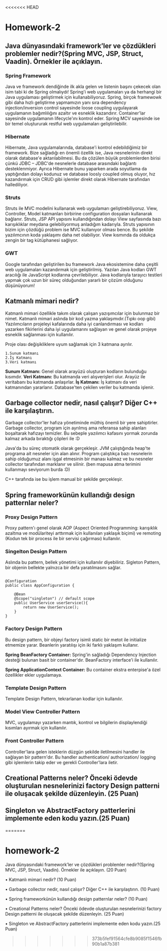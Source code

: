 <<<<<<< HEAD
# Homework-2

## Java dünyasındaki framework’ler ve çözdükleri problemler nedir?(Spring MVC, JSP, Struct, Vaadin). Örnekler ile açıklayın.

### Spring Framework

Java ve framework dendiğinde ilk akla gelen ve listenin başını çekecek olan isim tabi ki de Spring olmalıydı! Spring'i web uygulamaları ya da herhangi bir Java uygulaması geliştirmek için kullanabiliyoruz. Spring, birçok framewowk gibi daha hızlı geliştirme yapmamızın yanı sıra dependency injection/inversion control sayesinde loose coupling uygulayarak uygulamanın bağımlılığını azaltır ve esneklik kazandırır. Container'lar sayesinde uygulamanın lifecycle'ını kontrol eder. Spring MCV sayesinde ise bir temel oluştururak restful web uygulamaları geliştirilebilir.

### Hibernate

Hibernate, Java uygulamalarında, database'i kontrol edebildiğimiz bir framework. Bize sağladığı en önemli özellik ise, Java nesnelerinin direkt olarak database'e aktarılabilmesi. Bu da çözülen büyük problemlerden birisi çünkü JDBC – JDBC'de nesnelerle database arasındaki bağlantı desteklenmiyor. Ayrıca Hibernate bunu yaparken arada soyutlama da yaptığından dolayı kodunuz ve database loosly coupled olmuş oluyor, hız kazandırmak için CRUD gibi işlemler direkt olarak Hibernate tarafından hallediliyor.

### Struts

Struts ile MVC modelini kullanarak web uygulamarı geliştirebiliyoruz. View, Controller, Model katmanları birbirine configuration dosyaları kullanarak bağlanır. Struts, JSP API yapısını kullandığından dolayı View sayfasında bazı karışıklıklar meydana gelebiliyormuş anladığım kadarıyla. Struts yapısının bizim için çözdüğü problem ise MVC kullanıyor olması bence. Bu şekilde yazılımcının koda yaklaşımı daha net olabiliyor. View kısmında da oldukça zengin bir tag kütüphanesi sağlıyor.

### GWT

Google tarafından geliştirilen bu framework Java ekosistemine daha çeşitli web uygulamaları kazandırmak için geliştirilmiş. Yazılan Java kodları GWT aracılığı ile JavaScript kodlarına çevrilebiliyor. Java kodlarıyla tarayıcı testleri yapmak çok uzun bir süreç olduğundan yararlı bir çözüm olduğunu düşünüyorum!


## Katmanlı mimari nedir?

Katmanlı mimari özellikle takım olarak çalışan yazışımcılar için bulunmaz bir nimet. Katmanlı mimari aslında bir kod yazma yaklaşımıdır.(Tıpkı oop gibi) Yazılımcıların projeleyi kafalarında daha iyi canlandırması ve kodları yazarken fikirlerini daha iyi uygulamarını sağlayan ve genel olarak projeye esneklik sağlanması için kullanılır.

Proje olası değişikliklere uyum sağlamak için 3 katmana ayrılır.

    1.Sunum katmanı
    2.İş Katmanı
    3.Veri katmanı

**Sunum Katmanı:** Genel olarak arayüzü oluşturan kodların bulunduğu kısımdır.
**Veri Katmanı:** Bu katmanda veri alışverişleri olur. Arayüz ile veritabanı bu katmanda anlaşırlar.
**İş Katmanı:** İş katmanı da veri katmanından yararlanır. Database'ten çekilen veriler bu katmanda işlenir.


## Garbage collector nedir, nasıl çalışır? Diğer C++ ile karşılaştırın.

Garbage collector'ler hafıza yönetiminde müthiş önemli bir yere sahiptirler. Garbage collector, program için ayrılmış ama referansa sahip alanları boşaltarak hafızayı temizler. Bu sebeple yazılımcı kafasını yormak zorunda kalmaz arkada bıraktığı çöpleri ile :D

Java'da bu süreç otomatik olarak gerçekleşir. JVM çalıştığında heap'te programa ait nesneler için alan alınır. Program çalıştıkça bazı nesnelerin sahip olduğumuz alanı işgal etmesinin bir manası kalmaz ve bu nesneler collector tarafından marklanır ve silinir. (ben mapusa atma terimini kullanmayı seviyorum burda :D)

C++ tarafında ise bu işlem manual bir şekilde gerçekleşir.

## Spring frameworkünün kullandığı design patternlar neler?

### Proxy Design Pattern

Proxy pattern'ı genel olarak AOP (Aspect Oriented Programming: karışıklık azaltma ve modülariteyi arttırmak için kullanılan yaklaşık biçimi) ve remoting (Kodun tek bir process ile bir servisi çağırması) kullanılır.

### Singelton Design Pattern

Aslında bu pattern, bellek yönetimi için kullanılır diyebiliriz. Sigleton Pattern, bir objenin bellekte yalnızca bir defa yaratılmasını sağlar. 

```

@Configuration
public class AppConfiguration {

    @Bean
    @Scope("singleton") // default scope 
    public UserService userService(){
        return new UserService();
    }
}

```

### Factory Design Pattern

Bu design pattern, bir objeyi factory isimli static bir metot ile initialize etmemize yarar. Beanlerin yaratılışı için iki farklı yaklaşım kullanır.

**Spring BeanFactory Container:** Spring'in sağladığı Dependency Injection desteği bulunan basit bir container'dır. BeanFactory interface'i ile kullanılır.

**Spring ApplicationContext Container:** Bu container ekstra enterpise'a özel özellikler ekler uygulamaya.

### Template Design Pattern

Template Design Pattern, tekrarlanan kodlar için kullanılır.

### Model View Controller Pattern

MVC, uygulamayı yazarken mantık, kontrol ve bilgilerin displaylendiği kısımları ayırmak için kullanılır.

### Front Controller Pattern

Controller'lara gelen isteklerin düzgün şekilde iletilmesini handler ile sağlayan bir pattern'dır. Bu handler authentication/ authorization/ logging gibi işlemlerin takip eder ve gerekli Controller'lara iletir.




## Creational Patterns neler? Önceki ödevde oluşturulan nesnelerinizi factory Design patterni ile oluşacak şekilde düzenleyin. (25 Puan)

## Singleton ve AbstractFactory patterlerini implemente eden kodu yazın.(25 Puan)
=======
# homework-2

Java dünyasındaki framework’ler ve çözdükleri problemler nedir?(Spring MVC, JSP,
Struct, Vaadin). Örnekler ile açıklayın. (20 Puan)

• Katmanlı mimari nedir? (10 Puan)

• Garbage collector nedir, nasıl çalışır? Diğer C++ ile karşılaştırın. (10 Puan)

• Spring frameworkünün kullandığı design patternlar neler? (10 Puan)

• Creational Patterns neler? Önceki ödevde oluşturulan nesnelerinizi factory Design
patterni ile oluşacak şekilde düzenleyin. (25 Puan)

• Singleton ve AbstractFactory patterlerini implemente eden kodu yazın.(25 Puan)
>>>>>>> 373b5fef91564cfe8b9085f1546fb90b1a87b381

